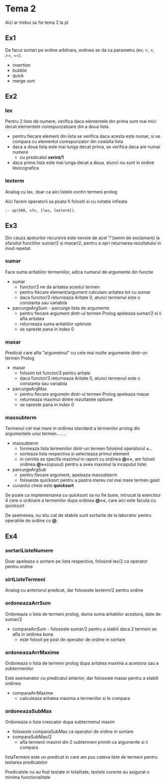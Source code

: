 # Tema 2

Aici ar trebui sa fie tema 2 la pl

## Ex1

De facut sortari pe ordine arbitrara, ordinea se da ca parametru (ex; <, >, >=, =<).

* insertion
* bubble
* quick
* merge sort

## Ex2

### lex

Pentru 2 liste de numere, verifica daca elementele din prima sunt mai mici decat
elementele corespunzatoare din a doua lista.

* pentru fiecare element din lista se verifica daca acesta este numar, si se
compara cu elementul corespunzator din cealalta lista
* daca a doua lista este mai lunga decat prima, se verifica daca are numai numere
	* cu predicatul **verint/1**
* daca prima lista este mai lunga decat a doua, atunci nu sunt in ordine lexicografica

### lexterm

Analog cu lex, doar ca aici listele contin termeni prolog

Aici facem operatorii sa poata fi folositi si cu notatie infixata

```
:- op(500, xfx, [lex, lexterm]).
```

## Ex3

Din cauza apelurilor recursive este nevoie de acel '!'(semn de exclamare) la
sfarsitul functiilor sumar/2 si maxar/2, pentru a opri returnarea rezultatului
in mod repetat.

### sumar

Face suma aritatiilor termeniilor, adica numarul de argumente din functie

* sumar 
	* functor/3 ne da aritatea acestui termen
	* pentru fiecare element/argument calculam aritatea tot cu sumar
	* daca functor/3 returneaza Aritate 0, atunci termenul este o constanta
sau variabila
* parcurgeArgSum - parcurge lista de argumente
	* pentru fiecare argument dintr-ul termen Prolog apeleaza sumar/2 si ii afla
aritatea
	* returneaza suma aritatiilor optinute
	* se opreste pana in index 0

### maxar

Predicat care afla "argumetnul" cu cele mai multe argumente dintr-un termen Prolog

* maxar
	* folosim tot functor/3 pentru aritate
	* daca functor/3 returneaza Aritate 0, atunci termenul este o constanta
sau variabila
* parcurgeArgMax
	* pentru fiecare argumetn dintr-ul termen Prolog apeleaza maxar
	* returneaza maximul dintre rezultatele optiune
	* se opreste pana in index 0

### maxsubterm

Termenul cel mai mare in ordinea standard a termenilor prolog din argumentele
unui termen........

* maxsubterm
	* formeaza lista termeniilor dintr-un termen folosind operatorul **=..**
	* sorteaza lista respectiva si selecteaza primul element
	* in cerinta se specifa mazimul in raport cu ordinea **@=<**, am folosit ordinea
**@>=**(opusul) pentru a avea maximul la inceputul listei
* parcurgeArgSub
	* pentru fiecare argument, apeleaza maxsubterm
	* foloseste quicksort pentru a pastra mereu cel mai mare termen gasit 
* cuvantul cheie este **quicksort**

Se poate ca implementarea cu quicksort sa nu fie bune, intrucat la exercitiul 4
cere o ordinare a termenilor dupa ordinea **@=<**, care aici este facuta cu quicksort

De asemenea, nu stiu cat de stabile sunt sortarile de la laborator pentru operatiile
de ordine cu **@**.

## Ex4

### sortariListeNumere

Doar apeleaza o sortare pe lista respectiva, folosind lex/2 ca operator pentru
ordine

### sirtListeTermeni

Analog cu anteriorul predicat, dar foloseste lexterm/2 pentru ordine

### ordoneazaArrSum

Ordoneaza o lista de termeni prolog, duma suma aritatiilor acestora, date de 
sumar/2

* comparaArrSum - foloseste sumar/2 pentru a stabili daca 2 termeni se afla in
ordinea buna
	* este folosit pe post de operator de ordine in sortare

### ordoneazaArrMaxime

Ordoneaza o lista de termeni prolog dupa aritatea maxima a acestora sau a
subtermenilor

Este asemanator cu predicatul anterior, dar foloseste maxar pentru a stabili ordinea

* comparaArrMaxime
	* calculeaza aritatea maxima a termenilor si le compara

### ordoneazaSubMax

Ordoneaza o lista crescator dupa subtermenul maxim

* foloseste comparaSubMax ca operator de ordine in sortare
* comparaSubMax/2
	* afla termenii maximi din 2 subtermeni primiti ca argumente si ii compara

listaTermeni este un predicat in care am pus cateva liste de termeni pentru
testarea predicatelor

Predicatele nu au fost testate in totalitate, testele curente au asigurat o minima
functionalitate
